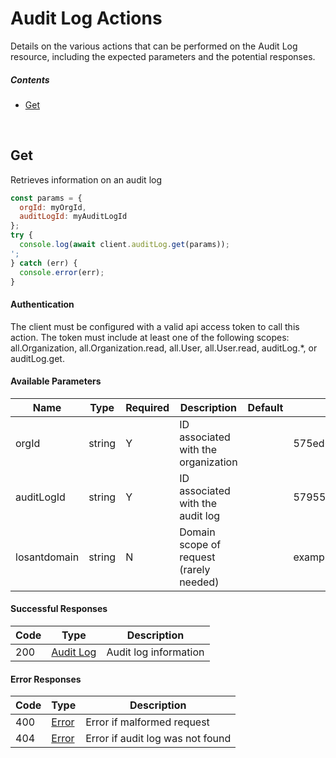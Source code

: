 # Audit Log Actions

Details on the various actions that can be performed on the
Audit Log resource, including the expected
parameters and the potential responses.

##### Contents

*   [Get](#get)

<br/>

## Get

Retrieves information on an audit log

```javascript
const params = {
  orgId: myOrgId,
  auditLogId: myAuditLogId
};
try {
  console.log(await client.auditLog.get(params));
';
} catch (err) {
  console.error(err);
}
```

#### Authentication
The client must be configured with a valid api access token to call this
action. The token must include at least one of the following scopes:
all.Organization, all.Organization.read, all.User, all.User.read, auditLog.*, or auditLog.get.

#### Available Parameters

| Name | Type | Required | Description | Default | Example |
| ---- | ---- | -------- | ----------- | ------- | ------- |
| orgId | string | Y | ID associated with the organization |  | 575ed6e87ae143cd83dc4aa8 |
| auditLogId | string | Y | ID associated with the audit log |  | 57955788124b37010084c053 |
| losantdomain | string | N | Domain scope of request (rarely needed) |  | example.com |

#### Successful Responses

| Code | Type | Description |
| ---- | ---- | ----------- |
| 200 | [Audit Log](../lib/schemas/auditLog.json) | Audit log information |

#### Error Responses

| Code | Type | Description |
| ---- | ---- | ----------- |
| 400 | [Error](../lib/schemas/error.json) | Error if malformed request |
| 404 | [Error](../lib/schemas/error.json) | Error if audit log was not found |
